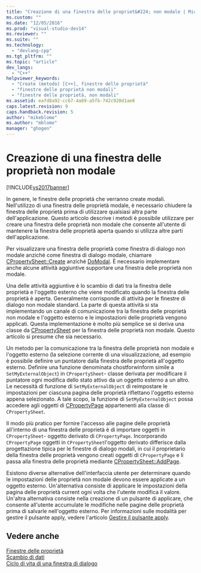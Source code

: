```yaml
---
title: "Creazione di una finestra delle propriet&#224; non modale | Microsoft Docs"
ms.custom: ""
ms.date: "12/05/2016"
ms.prod: "visual-studio-dev14"
ms.reviewer: ""
ms.suite: ""
ms.technology: 
  - "devlang-cpp"
ms.tgt_pltfrm: ""
ms.topic: "article"
dev_langs: 
  - "C++"
helpviewer_keywords: 
  - "Create (metodo) [C++], finestre delle proprietà"
  - "finestre delle proprietà non modali"
  - "finestre delle proprietà, non modali"
ms.assetid: eafd8a92-cc67-4a69-a5fb-742c920d1ae8
caps.latest.revision: 9
caps.handback.revision: 5
author: "mikeblome"
ms.author: "mblome"
manager: "ghogen"
---
```

# Creazione di una finestra delle propriet&#224; non modale
[!INCLUDE[vs2017banner](../assembler/inline/includes/vs2017banner.md)]

In genere, le finestre delle proprietà che verranno create modali.  Nell'utilizzo di una finestra delle proprietà modale, è necessario chiudere la finestra delle proprietà prima di utilizzare qualsiasi altra parte dell'applicazione.  Questo articolo descrive i metodi è possibile utilizzare per creare una finestra delle proprietà non modale che consente all'utente di mantenere la finestra delle proprietà aperta quando si utilizza altre parti dell'applicazione.  
  
 Per visualizzare una finestra delle proprietà come finestra di dialogo non modale anziché come finestra di dialogo modale, chiamare [CPropertySheet::Create](../Topic/CPropertySheet::Create.md) anziché [DoModal](../Topic/CPropertySheet::DoModal.md).  È necessario implementare anche alcune attività aggiuntive supportare una finestra delle proprietà non modale.  
  
 Una delle attività aggiuntive è lo scambio di dati tra la finestra delle proprietà e l'oggetto esterno che viene modificato quando la finestra delle proprietà è aperta.  Generalmente corrisponde di attività per le finestre di dialogo non modale standard.  La parte di questa attività si sta implementando un canale di comunicazione tra la finestra delle proprietà non modale e l'oggetto esterno e le impostazioni delle proprietà vengono applicati.  Questa implementazione è molto più semplice se si deriva una classe da [CPropertySheet](../mfc/reference/cpropertysheet-class.md) per la finestra delle proprietà non modale.  Questo articolo si presume che sia necessario.  
  
 Un metodo per la comunicazione tra la finestra delle proprietà non modale e l'oggetto esterno \(la selezione corrente di una visualizzazione, ad esempio è possibile definire un puntatore dalla finestra delle proprietà all'oggetto esterno.  Definire una funzione denominata chostforwinform simile a `SetMyExternalObject`\) in `CPropertySheet`\- classe derivata per modificare il puntatore ogni modifica dello stato attivo da un oggetto esterno a un altro.  Le necessità di funzione di `SetMyExternalObject` di reimpostare le impostazioni per ciascuna pagina delle proprietà riflettano l'oggetto esterno appena selezionato.  A tale scopo, la funzione di `SetMyExternalObject` possa accedere agli oggetti di [CPropertyPage](../mfc/reference/cpropertypage-class.md) appartenenti alla classe di `CPropertySheet`.  
  
 Il modo più pratico per fornire l'accesso alle pagine delle proprietà all'interno di una finestra delle proprietà è di importare oggetti in `CPropertySheet`\- oggetto derivato di `CPropertyPage`.  Incorporando `CPropertyPage` oggetti in `CPropertySheet`l'oggetto derivato differisce dalla progettazione tipica per le finestre di dialogo modali, in cui il proprietario della finestra delle proprietà vengono creati oggetti di `CPropertyPage` e li passa alla finestra delle proprietà mediante [CPropertySheet::AddPage](../Topic/CPropertySheet::AddPage.md).  
  
 Esistono diverse alternative dell'interfaccia utente per determinare quando le impostazioni delle proprietà non modale devono essere applicate a un oggetto esterno.  Un'alternativa consiste di applicare le impostazioni della pagina delle proprietà current ogni volta che l'utente modifica il valore.  Un'altra alternativa consiste nella creazione di un pulsante di applicare, che consente all'utente accumulate le modifiche nelle pagine delle proprietà prima di salvarle nell'oggetto esterno.  Per informazioni sulle modalità per gestire il pulsante apply, vedere l'articolo [Gestire il pulsante apply](../mfc/handling-the-apply-button.md).  
  
## Vedere anche  
 [Finestre delle proprietà](../mfc/property-sheets-mfc.md)   
 [Scambio di dati](../mfc/exchanging-data.md)   
 [Ciclo di vita di una finestra di dialogo](../mfc/life-cycle-of-a-dialog-box.md)